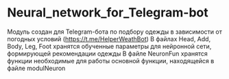 ﻿# Neural_network_for_Telegram-bot
 Модуль создан для Telegram-бота по подбору одежды в зависимости от погодных условий (https://t.me/HelperWeathBot)
 В файлах Head, Add, Body, Leg, Foot хранятся обученные параметры для нейронной сети, формирующей рекомендации одежды
В файле NeuronFun хранятся функции необходимые для работы основной функции, находящейся в файле modulNeuron
